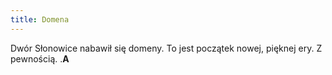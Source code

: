 ```yaml
---
title: Domena
---
```

Dwór Słonowice nabawił się domeny. To jest początek nowej, pięknej ery. Z pewnością.
.<b>A</b>
